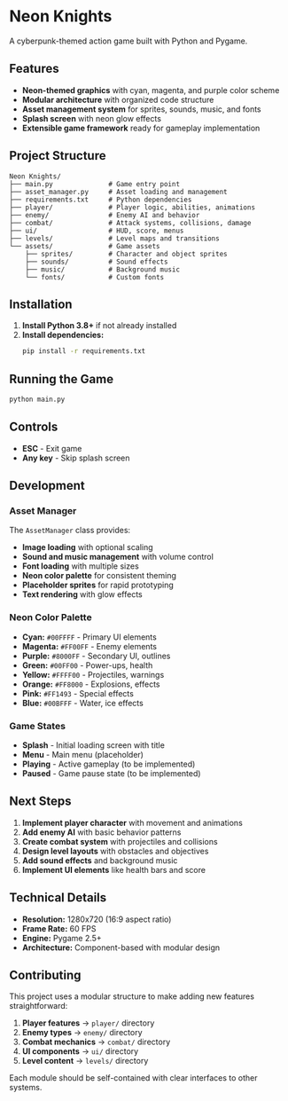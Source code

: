 # Neon Knights

A cyberpunk-themed action game built with Python and Pygame.

## Features

- **Neon-themed graphics** with cyan, magenta, and purple color scheme
- **Modular architecture** with organized code structure
- **Asset management system** for sprites, sounds, music, and fonts
- **Splash screen** with neon glow effects
- **Extensible game framework** ready for gameplay implementation

## Project Structure

```
Neon Knights/
├── main.py              # Game entry point
├── asset_manager.py     # Asset loading and management
├── requirements.txt     # Python dependencies
├── player/              # Player logic, abilities, animations
├── enemy/               # Enemy AI and behavior
├── combat/              # Attack systems, collisions, damage
├── ui/                  # HUD, score, menus
├── levels/              # Level maps and transitions
└── assets/              # Game assets
    ├── sprites/         # Character and object sprites
    ├── sounds/          # Sound effects
    ├── music/           # Background music
    └── fonts/           # Custom fonts
```

## Installation

1. **Install Python 3.8+** if not already installed
2. **Install dependencies:**
   ```bash
   pip install -r requirements.txt
   ```

## Running the Game

```bash
python main.py
```

## Controls

- **ESC** - Exit game
- **Any key** - Skip splash screen

## Development

### Asset Manager

The `AssetManager` class provides:
- **Image loading** with optional scaling
- **Sound and music management** with volume control
- **Font loading** with multiple sizes
- **Neon color palette** for consistent theming
- **Placeholder sprites** for rapid prototyping
- **Text rendering** with glow effects

### Neon Color Palette

- **Cyan:** `#00FFFF` - Primary UI elements
- **Magenta:** `#FF00FF` - Enemy elements
- **Purple:** `#8000FF` - Secondary UI, outlines
- **Green:** `#00FF00` - Power-ups, health
- **Yellow:** `#FFFF00` - Projectiles, warnings
- **Orange:** `#FF8000` - Explosions, effects
- **Pink:** `#FF1493` - Special effects
- **Blue:** `#00BFFF` - Water, ice effects

### Game States

- **Splash** - Initial loading screen with title
- **Menu** - Main menu (placeholder)
- **Playing** - Active gameplay (to be implemented)
- **Paused** - Game pause state (to be implemented)

## Next Steps

1. **Implement player character** with movement and animations
2. **Add enemy AI** with basic behavior patterns
3. **Create combat system** with projectiles and collisions
4. **Design level layouts** with obstacles and objectives
5. **Add sound effects** and background music
6. **Implement UI elements** like health bars and score

## Technical Details

- **Resolution:** 1280x720 (16:9 aspect ratio)
- **Frame Rate:** 60 FPS
- **Engine:** Pygame 2.5+
- **Architecture:** Component-based with modular design

## Contributing

This project uses a modular structure to make adding new features straightforward:

1. **Player features** → `player/` directory
2. **Enemy types** → `enemy/` directory  
3. **Combat mechanics** → `combat/` directory
4. **UI components** → `ui/` directory
5. **Level content** → `levels/` directory

Each module should be self-contained with clear interfaces to other systems.